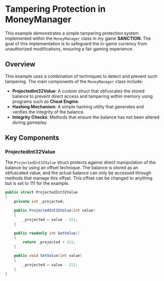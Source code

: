 # Tampering Protection in MoneyManager

This example demonstrates a simple tampering protection system implemented within the `MoneyManager` class in my game **SANCTION**. The goal of this implementation is to safeguard the in-game currency from unauthorized modifications, ensuring a fair gaming experience.

## Overview

This example uses a combination of techniques to detect and prevent such tampering. The main components of the `MoneyManager` class include:

- **ProjectedInt32Value**: A custom struct that obfuscates the stored balance to prevent direct access and tampering within memory using programs such as **Cheat Engine**.
- **Hashing Mechanism**: A simple hashing utility that generates and verifies the integrity of the balance.
- **Integrity Checks**: Methods that ensure the balance has not been altered during gameplay.

## Key Components

### ProjectedInt32Value

The `ProjectedInt32Value` struct protects against direct manipulation of the balance by using an offset technique. The balance is stored as an obfuscated value, and the actual balance can only be accessed through methods that manage this offset. This offset can be changed to anything but is set to 111 for the example.

```csharp
public struct ProjectedInt32Value
{
    private int _projected;

    public ProjectedInt32Value(int value)
    {
        _projected = value - 111;
    }

    public readonly int GetValue()
    {
        return _projected + 111;
    }

    public void SetValue(int value)
    {
        _projected = value - 111;
    }
}
